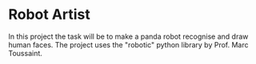 # Robot Artist
In this project the task will be to make a panda robot recognise and draw human faces.
The project uses the "robotic" python library by Prof. Marc Toussaint.
